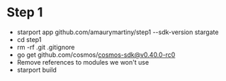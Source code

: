 # Step 1

- starport app github.com/amaurymartiny/step1 --sdk-version stargate
- cd step1
- rm -rf .git .gitignore
- go get github.com/cosmos/cosmos-sdk@v0.40.0-rc0
- Remove references to modules we won't use
- starport build
